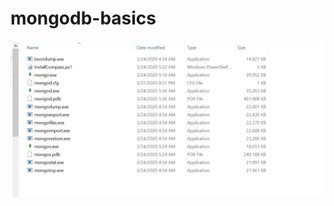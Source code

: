 # mongodb-basics
![Image of MongoDB](https://github.com/lape15/mongodb-basics/blob/master/Mongo1.PNG)